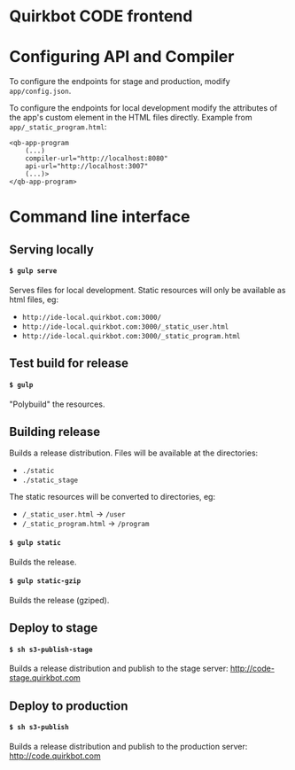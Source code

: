 # Quirkbot CODE frontend

# Configuring API and Compiler

To configure the endpoints for stage and production, modify ``app/config.json``.

To configure the endpoints for local development modify the attributes of the app's custom element in the HTML files directly. Example from ```app/_static_program.html```:

```
<qb-app-program
	(...)
	compiler-url="http://localhost:8080"
	api-url="http://localhost:3007"
	(...)>
</qb-app-program>
```
# Command line interface
## Serving locally
#### ```$ gulp serve```
Serves files for local development. Static resources will only be available as html files, eg:

- ``http://ide-local.quirkbot.com:3000/``
- ``http://ide-local.quirkbot.com:3000/_static_user.html``
- ``http://ide-local.quirkbot.com:3000/_static_program.html``

## Test build for release
#### ```$ gulp```
"Polybuild" the resources.

## Building release
Builds a release distribution. Files will be available at the directories:
- `./static`
- `./static_stage`

The static resources will be converted to directories, eg:

- `/_static_user.html` -> `/user`
- `/_static_program.html` -> `/program`

#### ```$ gulp static```
Builds the release.
#### ```$ gulp static-gzip```
Builds the release (gziped).


## Deploy to stage
#### ```$ sh s3-publish-stage```
Builds a release distribution and publish to the stage server: http://code-stage.quirkbot.com

## Deploy to production
#### ```$ sh s3-publish```
Builds a release distribution and publish to the production server: http://code.quirkbot.com
